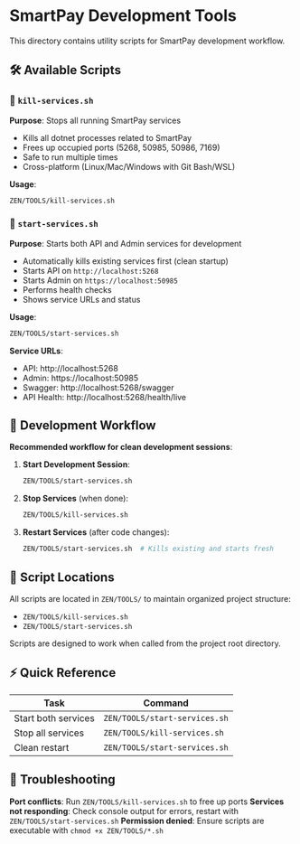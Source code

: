 # SmartPay Development Tools

This directory contains utility scripts for SmartPay development workflow.

## 🛠️ Available Scripts

### 🛑 `kill-services.sh`
**Purpose**: Stops all running SmartPay services
- Kills all dotnet processes related to SmartPay
- Frees up occupied ports (5268, 50985, 50986, 7169)
- Safe to run multiple times
- Cross-platform (Linux/Mac/Windows with Git Bash/WSL)

**Usage**:
```bash
ZEN/TOOLS/kill-services.sh
```

### 🚀 `start-services.sh`
**Purpose**: Starts both API and Admin services for development
- Automatically kills existing services first (clean startup)
- Starts API on `http://localhost:5268`
- Starts Admin on `https://localhost:50985`
- Performs health checks
- Shows service URLs and status

**Usage**:
```bash
ZEN/TOOLS/start-services.sh
```

**Service URLs**:
- API: http://localhost:5268
- Admin: https://localhost:50985
- Swagger: http://localhost:5268/swagger
- API Health: http://localhost:5268/health/live

## 🔄 Development Workflow

**Recommended workflow for clean development sessions**:

1. **Start Development Session**:
   ```bash
   ZEN/TOOLS/start-services.sh
   ```

2. **Stop Services** (when done):
   ```bash
   ZEN/TOOLS/kill-services.sh
   ```

3. **Restart Services** (after code changes):
   ```bash
   ZEN/TOOLS/start-services.sh  # Kills existing and starts fresh
   ```

## 📁 Script Locations

All scripts are located in `ZEN/TOOLS/` to maintain organized project structure:
- `ZEN/TOOLS/kill-services.sh`
- `ZEN/TOOLS/start-services.sh`

Scripts are designed to work when called from the project root directory.

## ⚡ Quick Reference

| Task | Command |
|------|---------|
| Start both services | `ZEN/TOOLS/start-services.sh` |
| Stop all services | `ZEN/TOOLS/kill-services.sh` |
| Clean restart | `ZEN/TOOLS/start-services.sh` |

## 🐛 Troubleshooting

**Port conflicts**: Run `ZEN/TOOLS/kill-services.sh` to free up ports
**Services not responding**: Check console output for errors, restart with `ZEN/TOOLS/start-services.sh`
**Permission denied**: Ensure scripts are executable with `chmod +x ZEN/TOOLS/*.sh`
